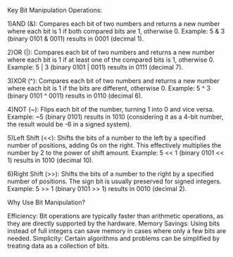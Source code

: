 Key Bit Manipulation Operations:

1)AND (&): Compares each bit of two numbers and returns a new number where each bit is 1 if both compared bits are 1, otherwise 0.
Example: 5 & 3 (binary 0101 & 0011) results in 0001 (decimal 1).

2)OR (|): Compares each bit of two numbers and returns a new number where each bit is 1 if at least one of the compared bits is 1, otherwise 0.
Example: 5 | 3 (binary 0101 | 0011) results in 0111 (decimal 7).

3)XOR (^): Compares each bit of two numbers and returns a new number where each bit is 1 if the bits are different, otherwise 0.
Example: 5 ^ 3 (binary 0101 ^ 0011) results in 0110 (decimal 6).

4)NOT (~): Flips each bit of the number, turning 1 into 0 and vice versa.
Example: ~5 (binary 0101) results in 1010 (considering it as a 4-bit number, the result would be -6 in a signed system).

5)Left Shift (<<): Shifts the bits of a number to the left by a specified number of positions, adding 0s on the right. This effectively multiplies the number by 2 to the power of shift amount.
Example: 5 << 1 (binary 0101 << 1) results in 1010 (decimal 10).

6)Right Shift (>>): Shifts the bits of a number to the right by a specified number of positions. The sign bit is usually preserved for signed integers.
Example: 5 >> 1 (binary 0101 >> 1) results in 0010 (decimal 2).

Why Use Bit Manipulation?

Efficiency: Bit operations are typically faster than arithmetic operations, as they are directly supported by the hardware.
Memory Savings: Using bits instead of full integers can save memory in cases where only a few bits are needed.
Simplicity: Certain algorithms and problems can be simplified by treating data as a collection of bits.





